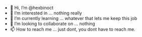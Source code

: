 - 👋 Hi, I’m @hexbinoct
- 👀 I’m interested in ... nothing really
- 🌱 I’m currently learning ... whatever that lets me keep this job
- 💞️ I’m looking to collaborate on ... nothing
- 📫 How to reach me ... just dont, you dont have to reach me.

<!---
hexbinoct/hexbinoct is a ✨ special ✨ repository because its `README.md` (this file) appears on your GitHub profile.
You can click the Preview link to take a look at your changes.
--->
